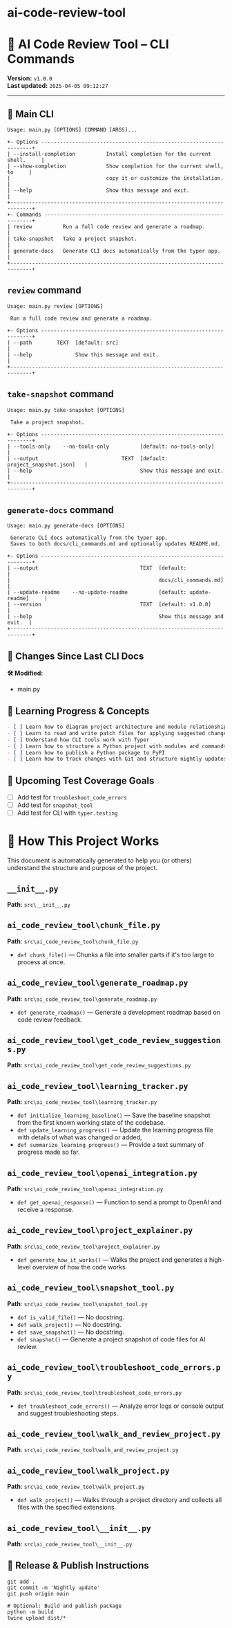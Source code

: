 # ai-code-review-tool

<!-- CLI-DOCS-START -->

# 🧠 AI Code Review Tool – CLI Commands

**Version:** `v1.0.0`  
**Last updated:** `2025-04-05 09:12:27`

---
## 🧰 Main CLI

```
Usage: main.py [OPTIONS] COMMAND [ARGS]...                                    
                                                                               
+- Options -------------------------------------------------------------------+
| --install-completion          Install completion for the current shell.     |
| --show-completion             Show completion for the current shell, to     |
|                               copy it or customize the installation.        |
| --help                        Show this message and exit.                   |
+-----------------------------------------------------------------------------+
+- Commands ------------------------------------------------------------------+
| review          Run a full code review and generate a roadmap.              |
| take-snapshot   Take a project snapshot.                                    |
| generate-docs   Generate CLI docs automatically from the typer app.         |
+-----------------------------------------------------------------------------+
```

## `review` command

```
Usage: main.py review [OPTIONS]                                               
                                                                               
 Run a full code review and generate a roadmap.                                
                                                                               
+- Options -------------------------------------------------------------------+
| --path        TEXT  [default: src]                                          |
| --help              Show this message and exit.                             |
+-----------------------------------------------------------------------------+
```

## `take-snapshot` command

```
Usage: main.py take-snapshot [OPTIONS]                                        
                                                                               
 Take a project snapshot.                                                      
                                                                               
+- Options -------------------------------------------------------------------+
| --tools-only    --no-tools-only          [default: no-tools-only]           |
| --output                           TEXT  [default: project_snapshot.json]   |
| --help                                   Show this message and exit.        |
+-----------------------------------------------------------------------------+
```

## `generate-docs` command

```
Usage: main.py generate-docs [OPTIONS]                                        
                                                                               
 Generate CLI docs automatically from the typer app.                           
 Saves to both docs/cli_commands.md and optionally updates README.md.          
                                                                               
+- Options -------------------------------------------------------------------+
| --output                                 TEXT  [default:                    |
|                                                docs/cli_commands.md]        |
| --update-readme    --no-update-readme          [default: update-readme]     |
| --version                                TEXT  [default: v1.0.0]            |
| --help                                         Show this message and exit.  |
+-----------------------------------------------------------------------------+
```

## 🧾 Changes Since Last CLI Docs

**🛠️ Modified:**
- main.py

## 🧠 Learning Progress & Concepts

```markdown
- [ ] Learn how to diagram project architecture and module relationships
- [ ] Learn to read and write patch files for applying suggested changes
- [ ] Understand how CLI tools work with Typer
- [ ] Learn how to structure a Python project with modules and commands
- [ ] Learn how to publish a Python package to PyPI
- [ ] Learn how to track changes with Git and structure nightly updates
```

## 🧪 Upcoming Test Coverage Goals

- [ ] Add test for `troubleshoot_code_errors`
- [ ] Add test for `snapshot_tool`
- [ ] Add test for CLI with `typer.testing`

# 🧠 How This Project Works

This document is automatically generated to help you (or others) understand the structure and purpose of the project.

## `__init__.py`
**Path**: `src\__init__.py`


## `ai_code_review_tool\chunk_file.py`
**Path**: `src\ai_code_review_tool\chunk_file.py`

- `def chunk_file()` — Chunks a file into smaller parts if it's too large to process at once.

## `ai_code_review_tool\generate_roadmap.py`
**Path**: `src\ai_code_review_tool\generate_roadmap.py`

- `def generate_roadmap()` — Generate a development roadmap based on code review feedback.

## `ai_code_review_tool\get_code_review_suggestions.py`
**Path**: `src\ai_code_review_tool\get_code_review_suggestions.py`


## `ai_code_review_tool\learning_tracker.py`
**Path**: `src\ai_code_review_tool\learning_tracker.py`

- `def initialize_learning_baseline()` — Save the baseline snapshot from the first known working state of the codebase.
- `def update_learning_progress()` — Update the learning progress file with details of what was changed or added,
- `def summarize_learning_progress()` — Provide a text summary of progress made so far.

## `ai_code_review_tool\openai_integration.py`
**Path**: `src\ai_code_review_tool\openai_integration.py`

- `def get_openai_response()` — Function to send a prompt to OpenAI and receive a response.

## `ai_code_review_tool\project_explainer.py`
**Path**: `src\ai_code_review_tool\project_explainer.py`

- `def generate_how_it_works()` — Walks the project and generates a high-level overview of how the code works.

## `ai_code_review_tool\snapshot_tool.py`
**Path**: `src\ai_code_review_tool\snapshot_tool.py`

- `def is_valid_file()` — No docstring.
- `def walk_project()` — No docstring.
- `def save_snapshot()` — No docstring.
- `def snapshot()` — Generate a project snapshot of code files for AI review.

## `ai_code_review_tool\troubleshoot_code_errors.py`
**Path**: `src\ai_code_review_tool\troubleshoot_code_errors.py`

- `def troubleshoot_code_errors()` — Analyze error logs or console output and suggest troubleshooting steps.

## `ai_code_review_tool\walk_and_review_project.py`
**Path**: `src\ai_code_review_tool\walk_and_review_project.py`


## `ai_code_review_tool\walk_project.py`
**Path**: `src\ai_code_review_tool\walk_project.py`

- `def walk_project()` — Walks through a project directory and collects all files with the specified extensions.

## `ai_code_review_tool\__init__.py`
**Path**: `src\ai_code_review_tool\__init__.py`



## 🚀 Release & Publish Instructions

```shell
git add .
git commit -m 'Nightly update'
git push origin main

# Optional: Build and publish package
python -m build
twine upload dist/*
```

<!-- CLI-DOCS-END -->
